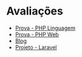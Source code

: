 # Avaliações

* [Prova - PHP Linguagem](prova-php-lang.md)
* [Prova - PHP Web](prova-php-web.md)
* [Blog](blog.md)
* [Projeto - Laravel](projeto-laravel.md)